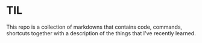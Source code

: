 # TIL
This repo is a collection of markdowns that contains code, commands, shortcuts together with a description of the things that I've recently learned.
